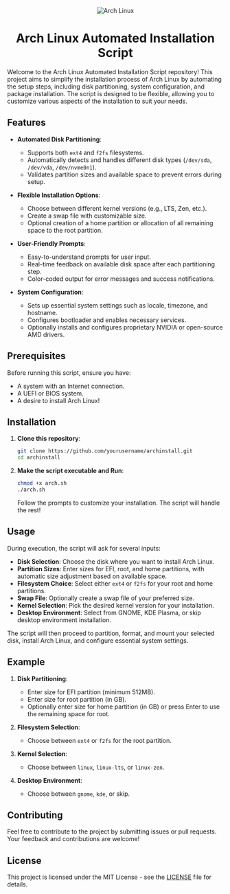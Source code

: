 <p align="center">
  <img src="https://upload.wikimedia.org/wikipedia/commons/1/13/Arch_Linux_%22Crystal%22_icon.svg" alt="Arch Linux" />
</p>

<h1 align="center">Arch Linux Automated Installation Script</h1>

Welcome to the Arch Linux Automated Installation Script repository! This project aims to simplify the installation process of Arch Linux by automating the setup steps, including disk partitioning, system configuration, and package installation. The script is designed to be flexible, allowing you to customize various aspects of the installation to suit your needs.

## Features

- **Automated Disk Partitioning**:
  - Supports both `ext4` and `f2fs` filesystems.
  - Automatically detects and handles different disk types (`/dev/sda`, `/dev/vda`, `/dev/nvme0n1`).
  - Validates partition sizes and available space to prevent errors during setup.

- **Flexible Installation Options**:
  - Choose between different kernel versions (e.g., LTS, Zen, etc.).
  - Create a swap file with customizable size.
  - Optional creation of a home partition or allocation of all remaining space to the root partition.

- **User-Friendly Prompts**:
  - Easy-to-understand prompts for user input.
  - Real-time feedback on available disk space after each partitioning step.
  - Color-coded output for error messages and success notifications.

- **System Configuration**:
  - Sets up essential system settings such as locale, timezone, and hostname.
  - Configures bootloader and enables necessary services.
  - Optionally installs and configures proprietary NVIDIA or open-source AMD drivers.

## Prerequisites

Before running this script, ensure you have:

- A system with an Internet connection.
- A UEFI or BIOS system.
- A desire to install Arch Linux!

## Installation

1. **Clone this repository**:
   ```bash
   git clone https://github.com/yourusername/archinstall.git
   cd archinstall

2. **Make the script executable and Run**:
    ```bash
    chmod +x arch.sh
    ./arch.sh
    ```
    
    Follow the prompts to customize your installation. The script will handle the rest!

## Usage

During execution, the script will ask for several inputs:

- **Disk Selection**: Choose the disk where you want to install Arch Linux.
- **Partition Sizes**: Enter sizes for EFI, root, and home partitions, with automatic size adjustment based on available space.
- **Filesystem Choice**: Select either `ext4` or `f2fs` for your root and home partitions.
- **Swap File**: Optionally create a swap file of your preferred size.
- **Kernel Selection**: Pick the desired kernel version for your installation.
- **Desktop Environment**: Select from GNOME, KDE Plasma, or skip desktop environment installation.

The script will then proceed to partition, format, and mount your selected disk, install Arch Linux, and configure essential system settings.

## Example

1. **Disk Partitioning**:
    - Enter size for EFI partition (minimum 512MB).
    - Enter size for root partition (in GB).
    - Optionally enter size for home partition (in GB) or press Enter to use the remaining space for root.

2. **Filesystem Selection**:
    - Choose between `ext4` or `f2fs` for the root partition.

3. **Kernel Selection**:
    - Choose between `linux`, `linux-lts`, or `linux-zen`.

4. **Desktop Environment**:
    - Choose between `gnome`, `kde`, or skip.

## Contributing

Feel free to contribute to the project by submitting issues or pull requests. Your feedback and contributions are welcome!

## License

This project is licensed under the MIT License - see the [LICENSE](LICENSE) file for details.
